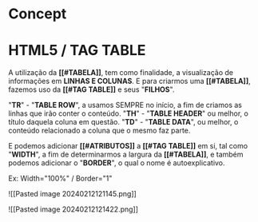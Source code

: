 # Concept

>

# HTML5 / TAG TABLE

A utilização da **[[#TABELA]]**, tem como finalidade, a visualização de informações em **LINHAS E COLUNAS**. E para criarmos uma **[[#TABELA]]**, fazemos uso da **[[#TAG TABLE]]** e seus "**FILHOS**".

"**TR**" - "**TABLE ROW**", a usamos SEMPRE no início, a fim de criamos as linhas que irão conter o conteúdo.
"**TH**" - "**TABLE HEADER**" ou melhor, o título daquela coluna em questão.
"**TD**" - "**TABLE DATA**", ou melhor, o conteúdo relacionado a coluna que o mesmo faz parte.

E podemos adicionar **[[#ATRIBUTOS]]** a **[[#TAG TABLE]]** em si, tal como "**WIDTH**", a fim de determinarmos a largura da **[[#TABELA]]**, e também podemos adicionar o "**BORDER**", o qual o nome é autoexplicativo.

Ex: Width="100%" / Border="1"

![[Pasted image 20240212121145.png]]

![[Pasted image 20240212121422.png]]